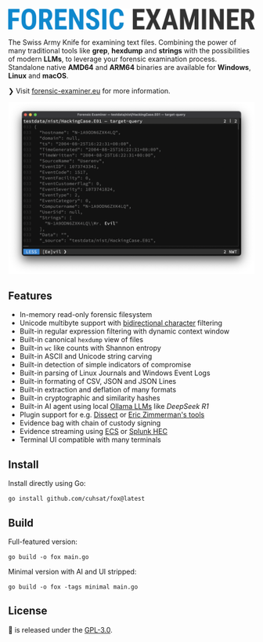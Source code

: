 ![](docs/img/fox.png "Forensic Examiner")

The Swiss Army Knife for examining text files. Combining the power of many traditional tools like **grep**, **hexdump** and **strings** with the possibilities of modern **LLMs**, to leverage your forensic examination process. Standalone native **AMD64** and **ARM64** binaries are available for **Windows**, **Linux** and **macOS**.

❯ Visit [forensic-examiner.eu](https://forensic-examiner.eu) for more information.

![](docs/img/demo.png)

## Features
* In-memory read-only forensic filesystem
* Unicode multibyte support with [bidirectional character](https://nvd.nist.gov/vuln/detail/CVE-2021-42574) filtering
* Built-in regular expression filtering with dynamic context window
* Built-in canonical `hexdump` view of files
* Built-in `wc` like counts with Shannon entropy
* Built-in ASCII and Unicode string carving
* Built-in detection of simple indicators of compromise
* Built-in parsing of Linux Journals and Windows Event Logs
* Built-in formating of CSV, JSON and JSON Lines
* Built-in extraction and deflation of many formats
* Built-in cryptographic and similarity hashes
* Built-in AI agent using local [Ollama LLMs](https://ollama.com/search) like *DeepSeek R1*
* Plugin support for e.g. [Dissect](https://docs.dissect.tools) or [Eric Zimmerman's tools](https://ericzimmerman.github.io/)
* Evidence bag with chain of custody signing
* Evidence streaming using [ECS](https://www.elastic.co/docs/reference/ecs)
or [Splunk HEC](https://docs.splunk.com/Documentation/Splunk/latest/RESTREF/RESTinput)
* Terminal UI compatible with many terminals

## Install
Install directly using Go:
```console
go install github.com/cuhsat/fox@latest
```

## Build
Full-featured version:
```console
go build -o fox main.go
```

Minimal version with AI and UI stripped:
```console
go build -o fox -tags minimal main.go
```

## License
🦊 is released under the [GPL-3.0](LICENSE.md).
